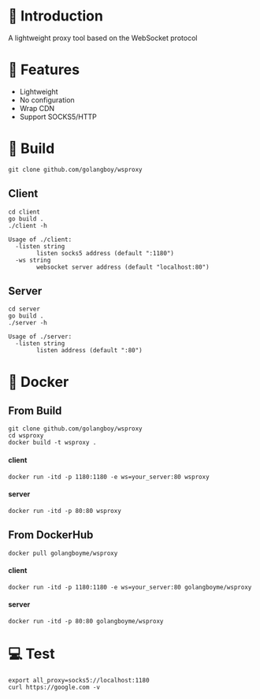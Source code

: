 # 📖 Introduction
A lightweight proxy tool based on the WebSocket protocol
# 🚀 Features
- Lightweight
- No configuration
- Wrap CDN
- Support SOCKS5/HTTP
# 🔨️ Build
```shell
git clone github.com/golangboy/wsproxy
```
## Client
```shell
cd client
go build .
./client -h
```

```shell
Usage of ./client:
  -listen string
        listen socks5 address (default ":1180")
  -ws string
        websocket server address (default "localhost:80")

```

## Server
```shell
cd server
go build .
./server -h
```

```shell
Usage of ./server:
  -listen string
        listen address (default ":80")

```
# 🐳 Docker

## From Build
```shell
git clone github.com/golangboy/wsproxy
cd wsproxy
docker build -t wsproxy .
```
#### client
```shell
docker run -itd -p 1180:1180 -e ws=your_server:80 wsproxy
```
#### server
```shell
docker run -itd -p 80:80 wsproxy
```

## From DockerHub
```shell
docker pull golangboyme/wsproxy
```
#### client
```shell
docker run -itd -p 1180:1180 -e ws=your_server:80 golangboyme/wsproxy
```
#### server
```shell
docker run -itd -p 80:80 golangboyme/wsproxy
```
# 💻 Test
```shell
export all_proxy=socks5://localhost:1180
curl https://google.com -v
```
